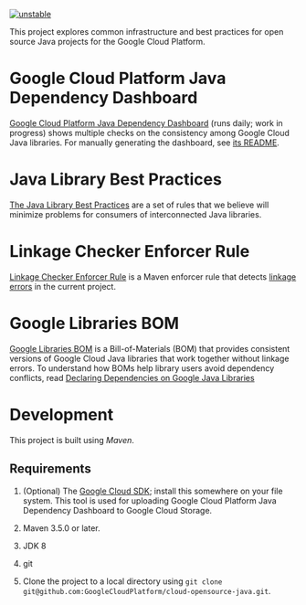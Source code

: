 [![unstable](http://badges.github.io/stability-badges/dist/unstable.svg)](http://github.com/badges/stability-badges)

This project explores common infrastructure and best practices for open source
Java projects for the Google Cloud Platform.

# Google Cloud Platform Java Dependency Dashboard

[Google Cloud Platform Java Dependency Dashboard](
https://storage.googleapis.com/cloud-opensource-java-dashboard/dashboard/dashboard.html)
(runs daily; work in progress) shows multiple checks on the consistency among
Google Cloud Java libraries. For manually generating the dashboard, see
[its README](./dashboard/README.md).

# Java Library Best Practices

[The Java Library Best Practices](./library-best-practices) are a set of rules
that we believe will minimize problems for consumers of interconnected Java
libraries.

# Linkage Checker Enforcer Rule

[Linkage Checker Enforcer Rule](./enforcer-rules)  is a Maven enforcer rule that
detects [linkage errors](
./library-best-practices/glossary.md#types-of-conflicts-and-compatibility) in
the current project.

# Google Libraries BOM

[Google Libraries BOM](boms/cloud-oss-bom) is a Bill-of-Materials (BOM) that
provides consistent versions of Google Cloud Java libraries that work together
without linkage errors.
To understand how BOMs help library users avoid dependency conflicts, read
[Declaring Dependencies on Google Java Libraries](DECLARING_DEPENDENCIES.md)

# Development

This project is built using _Maven_.

## Requirements

1. (Optional) The [Google Cloud SDK](https://cloud.google.com/sdk/); install
  this somewhere on your file system. This tool is used for uploading Google
  Cloud Platform Java Dependency Dashboard to Google Cloud Storage.

1. Maven 3.5.0 or later.

1. JDK 8

1. git

1. Clone the project to a local directory using `git clone
   git@github.com:GoogleCloudPlatform/cloud-opensource-java.git`.




